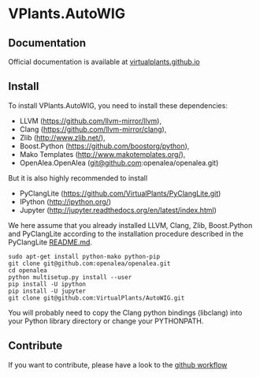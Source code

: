 # VPlants.AutoWIG

## Documentation

Official documentation is available at [virtualplants.github.io](http://virtualplants.github.io)

## Install

To install VPlants.AutoWIG, you need to install these dependencies:
  - LLVM (https://github.com/llvm-mirror/llvm),
  - Clang (https://github.com/llvm-mirror/clang),
  - Zlib (http://www.zlib.net/),
  - Boost.Python (https://github.com/boostorg/python),
  - Mako Templates (http://www.makotemplates.org/),
  - OpenAlea.OpenAlea (git@github.com:openalea/openalea.git)
  
But it is also highly recommended to install
  - PyClangLite (https://github.com/VirtualPlants/PyClangLite.git)
  - IPython (http://ipython.org/)
  - Jupyter  (http://jupyter.readthedocs.org/en/latest/index.html)

We here assume that you already installed LLVM, Clang, Zlib, Boost.Python and PyClangLite according to the installation procedure described in the PyClangLite [README.md](https://github.com/VirtualPlants/PyClangLite.git).

```
sudo apt-get install python-mako python-pip
git clone git@github.com:openalea/openalea.git
cd openalea 
python multisetup.py install --user
pip install -U ipython
pip install -U jupyter
git clone git@github.com:VirtualPlants/AutoWIG.git
```

You will probably need to copy the Clang python bindings (libclang) into your Python library directory or change your PYTHONPATH.

## Contribute

If you want to contribute, please have a look to the [github workflow](http://virtualplants.github.io/contribute/devel/git-workflow.html)

